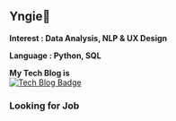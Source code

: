 ## Yngie💬 

**Interest : Data Analysis, NLP & UX Design**

**Language : Python, SQL**

**My Tech Blog is**  
[![Tech Blog Badge](http://img.shields.io/badge/-Tech%20blog-black?style=flat-square&logo=github&link=https://yngie-c.github.io/)](https://yngie-c.github.io/)

### Looking for Job

<!--
**Yngie-C/Yngie-C** is a ✨ _special_ ✨ repository because its `README.md` (this file) appears on your GitHub profile.

Here are some ideas to get you started:

- 🔭 I’m currently working on ...
- 🌱 I’m currently learning ...
- 👯 I’m looking to collaborate on ...
- 🤔 I’m looking for help with ...
- 💬 Ask me about ...
- 📫 How to reach me: ...
- 😄 Pronouns: ...
- ⚡ Fun fact: ...
-->

